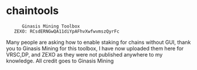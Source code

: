 # chaintools

          Ginasis Mining Toolbox
       ZEXO: RCsdERNGwQA11diYpAFhvXwfwvmszQyrFc
      
Many people are asking how to enable staking for chains without GUI, thank you to Ginasis Mining for this toolbox, I have now uploaded them here for VRSC,DP, and ZEXO as they were not published anywhere to my knowledge. 
All credit goes to Ginasis Mining

